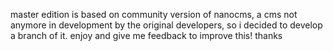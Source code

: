 master edition is based on community version of nanocms, a cms not anymore in development by the original developers, so i decided to develop a branch of it. enjoy and give me feedback to improve this! thanks